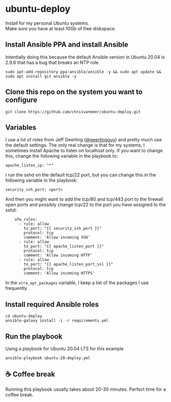 # ubuntu-deploy

Install for my personal Ubuntu systems.  
Make sure you have at least 10Gb of free diskspace.

## Install Ansible PPA and install Ansible

Intentially doing this because the default Ansible version in Ubuntu 20.04 is 2.9.6 that has a bug that breaks an NTP role.

```
sudo apt-add-repository ppa:ansible/ansible -y && sudo apt update && sudo apt install git ansible -y
```

## Clone this repo on the system you want to configure

```
git clone https://github.com/chrisvanmeer/ubuntu-deploy.git
```

## Variables

I use a lot of roles from Jeff Geerling ([@geerlingguy](https://github.com/geerlingguy)) and pretty much use the default settings. The only real change is that for my systems, I sometimes install Apache to listen on localhost only. If you want to change this, change the following variable in the playbook to:

```
apache_listen_ip: "*"
```

I run the sshd on the default tcp/22 port, but you can change this in the following variable in the playbook:

```
security_ssh_port: <port>
```

And then you might want to add the tcp/80 and tcp/443 port to the firewall open ports and possibly change tcp/22 to the port you have assigned to the sshd:

```
    ufw_rules:
      - rule: allow
        to_port: "{{ security_ssh_port }}"
        protocol: tcp
        comment: 'Allow incoming SSH'
      - rule: allow
        to_port: "{{ apache_listen_port }}"
        protocol: tcp
        comment: 'Allow incoming HTTP'
      - rule: allow
        to_port: "{{ apache_listen_port_ssl }}"
        protocol: tcp
        comment: 'Allow incoming HTTPS'
```

In the `xtra_apt_packages` variable, I keep a list of the packages I use frequently.

## Install required Ansible roles

```
cd ubuntu-deploy
ansible-galaxy install -i -r requirements.yml
```

## Run the playbook

Using a playbook for Ubuntu 20.04 LTS for this example

```
ansible-playbook ubuntu-20-deploy.yml
```

## :coffee: Coffee break

Running this playbook usually takes about 20-30 minutes. Perfect time for a coffee break.

